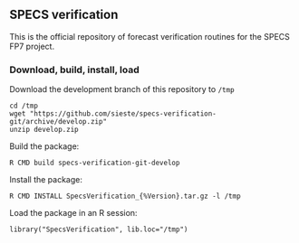 ## SPECS verification

This is the official repository of forecast verification routines for the SPECS FP7 project.

### Download, build, install, load

Download the development branch of this repository to `/tmp`

    cd /tmp
    wget "https://github.com/sieste/specs-verification-git/archive/develop.zip" 
    unzip develop.zip

Build the package:

    R CMD build specs-verification-git-develop
    
Install the package:

    R CMD INSTALL SpecsVerification_{%Version}.tar.gz -l /tmp

Load the package in an R session:

    library("SpecsVerification", lib.loc="/tmp")

